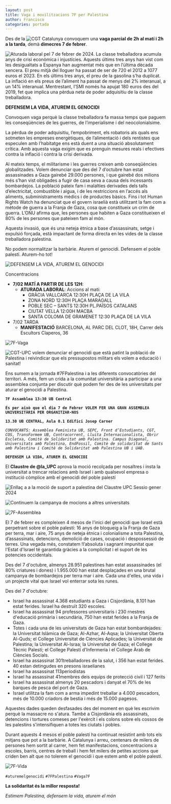 ```yaml
---
layout: post
title: Vaga i movilitzacions 7F per Palestina
author: Francisco
categories: portada
---
```

<p align="justify">

Des de la ![CGT Catalunya](https://cgtcatalunya.cat/vaga7f/)
convoquem una **vaga parcial de 2h al matí i 2h a la tarda**, demà **dimecres 7 de febrer**.

![Aturada laboral](http://www.cgtbarcelona.org/ssab/vaga-7-de-febrer-aturada-laboral-per-palestina/) pel 7 de febrer de 2024.
La classe treballadora acumula anys de crisi econòmica i injustícies.
Aquests últims tres anys han vist com les desigualtats a Espanya han augmentat més que en l’última dècada sencera.
El preu mitjà del lloguer ha passat de ser de 720 el 2012 a 1077 euros el 2023.
En els últims tres anys, el preu de la gasolina s’ha duplicat.
La inflació en els preus de l’aliment ha passat de menys del 2% interanual, a un 14% interanual.
Mentrestant, l’SMI només ha apujat 180 euros des del 2019, fet que implica una pèrdua neta de poder adquisitiu de la classe treballadora.

**DEFENSEM LA VIDA, ATUREM EL GENOCIDI**

Convoquen vaga perquè la classe treballadora fa massa temps que paguem les conseqüències de les guerres,
de l’imperialisme i del neocolonialsime.

La pèrdua de poder adquisitiu, l’empobriment, els robatoris als quals ens sotmeten les empreses energètiques,
de l’alimentació i dels rentistes que especulen amb l’habitatge ens està duent a una situació absolutament crítica.
Amb aquesta vaga exigim que es prenguin mesures reals i efectives contra la inflació i contra la crisi derivada.

Al mateix temps, el militarisme i les guerres creixen amb conseqüències globalitzades.
Volem denunciar que des del 7 d’octubre han estat assassinades a Gaza gairebé 29.000 persones,
i que gairebé dos milions més s’han vist obligades a fugir de casa seva a causa dels incessants bombardejos.
La població pateix fam i malalties derivades dels talls d’electricitat, combustible i aigua, i de les restriccions en l’accés als aliments,
subministraments mèdics i de productes bàsics. Fins i tot Human Rights Watch ha denunciat que el govern israelià està utilitzant
la fam com a mètode de guerra a la Franja de Gaza, cosa que constitueix un crim de guerra.
L’ONU afirma que, les persones que habiten a Gaza constitueixen el 80% de les persones que pateixen fam al món.

Aquesta invasió, que és una neteja ètnica a base d’assassinats, setge i expulsió forçada, està impactant de forma directa
en les vides de la classe treballadora palestina.

No podem normalitzar la barbàrie. Aturem el genocidi. Defensem el poble palestí. Aturem-ho tot!

</p>

![DEFENSEM LA VIDA, ATUREM EL GENOCIDI](https://www.cgtensenyament.cat/vaga-7f-aturem-el-genocidi-aturem-ho-tot/#aturemelgenocidi)

Concentracions
* **7/02 MATÍ A PARTIR DE LES 12H**:
    + **ATURADA LABORAL**: Accions al matí:
        - GRÀCIA VALLCARCA 12:30H PLAÇA DE LA VILA
        - ZONA NORD 12:30H PLAÇA MARAGALL
        - POBLE SEC – SANTS 12:30H PL.PAÏSOS CATALANS
        - CIUTAT VELLA 12:00H MACBA
        - SANTA COLOMA DE GRAMENET 12:30 PLAÇA DE LA VILA
* 7/02 TARDA
    + **MANIFESTACIÓ** BARCELONA, AL PARC DEL CLOT, 18H, Carrer dels Escultors Claperos, 36

![7F-Vaga](https://cgt-upc.github.io/assets/img/7F-Vaga-CGT.750.jpg)

![CGT-UPC](https://cgt-upc.github.io/) volem denunciar el genocidi que està patint la població de Palestina i reivindicar que
els pressupostos militars els volem a educació i sanitat!

Ens sumem a la jornada #7FPalestina i a les diferents convocatòries del territori.
A més, fem un crida a la comunitat universitària a participar a una assemblea conjunta per discutir què podem fer
des de les universitats per aturar el genocidi a Palestina.

**`7F Assamblea 13:30 UB Central`**

**`És per això que el dia 7 de Febrer VOLEM FER UNA GRAN ASSEMBLEA UNIVERSITÀRIA PER ORGANITZAR-NOS`**

**`13.30 UB CENTRAL, Aula 0.1 Edifici Josep Carner`**

_`CONVOCANTS: Assemblea Feminista UB, SEPC, Front d’Estudiants, CGT, COS, TransFormem UB, Contracorrent,
Lluita Internacionalista, Obrir Escletxa, Comitè de Solidaritat amb Palestina. Campus Diagonal, Universitats amb Palestina, EndFossil,
Comitè de solidaritat de Sants amb Palestina i Comitè de Solidaritat amb Palestina UB i UAB.`_

**`DEFENSEM LA VIDA, ATUREM EL GENOCIDI`**

El **Claustre de @la_UPC** aprova la moció recolçada per nosaltres i insta la universitat a trencar relacions
amb Israel i amb qualsevol empresa o institució còmplice amb el genocidi del poble palestí

![Enllaç a a la moció de suport a palestina del Claustre UPC Sessio gener 2024]()

![Continuem la campanya de mocions a altres universitats](https://t.co/fg6ksQMJYS)

![7F-Assemblea](https://cgt-upc.github.io/assets/img/7F-Aturem-el-Mon.500.jpg)

El 7 de febrer es compleixen 4 mesos de l'inici del genocidi que Israel està perpetrant sobre el poble palestí:
16 anys de bloqueig a la Franja de Gaza per terra, mar i aire, 75 anys de neteja ètnica i colonialisme a tota Palestina,
d’assassinats, detencions, demolició de cases, ocupació i despossessió de terres. Una vegada més, constatem
!l’absoluta i sagnant impunitat que l'Estat d'lsrael té garantida gràcies a la complicitat i el suport de les potencies occidentals.

Des del 7 d'octubre, almenys 28.951 palestines han estat assassinades (el 80% criatures i dones)
i 1.955.000 han estat desplaçades en una brutal campanya de bombardejos per terra mar i aire.
Cada una d'elles, una vida i un projecte vital que Israel vol enterrar sota les runes.

Des del 7 d'octubre:
  * Israel ha assassinat 4.368 estudiants a Gaza i Cisjordània, 8.101 han estat ferides. Israel ha destruït 320 escoles.
  * Israel ha assassinat 94 professores universitaris i 230 rnestres d'educació primària i secundària, 750 han estat ferides a la Franja de Gaza.
  * Totes i cada una de les universitats de Gaza han estat bombardejades: la Universitat Islàmica de Gaza; Al-Azhar, Al-Aqsa; la Universitat Oberta Al-Quds; el College Universitat de Ciències Aplicades; la Universitat de Palestina; la Universitat Al-Israa; la Universitat de Gaza; el College Tècnic Palestí; el College Palestí d'Infermeria i el College Àrab de Ciències Socials.
  * Israel ha assassinat 301treballadores de la salut, i 356 han estat ferides. 40 estan detingudes en presons israelianes
  * Israel ha assassinat 113periodistas
  * Israel ha assassinat 41membres deis equips de protecció civil i 127 ferits
  * Israel ha assassinat almenys 20 pescadors i danyat el 70% de les barques de pesca del port de Gaza.
  * Israel utilitza la fam com a arma impedint treballar a 4.000 pescadors, més de 10.000 criadors de bestia i més de 15.000 pagesos.
 
Aquestes dades queden desfasades des del moment en què les escrivim perquè la massacre no s'atura.
També a Cisjordània els assassinats, detencions i tortures comeses per l'exèrcit i els colons sobre els cossos de les palestins
s'intensifiquen a totes les ciutats i pobles.
 
Durant aquests 4 mesos el poble palestí ha continuat resistint amb tots els mitjans que pot a la barbàrie.
A Catalunya i arreu, centenars de milers de persones hem sortit al carrer, hem fet manifestacions, concentracions a escoles, barris,
centres de treball i hem fet milers de petites accions que criden ben alt que no tolerem el genocidi i que estem amb el poble palestí.

![7F-Vida](https://cgt-upc.github.io/assets/img/Palestina-Defensen-la-Vida.png)

`#aturemelgenocidi`
`#7FPalestina`
`#Vaga7F`

**La solidaritat és la millor resposta!**

_Estimem Palestina, defensem la vida, aturem el món_
